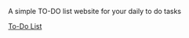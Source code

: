 A simple TO-DO list website for your daily to do tasks

[To-Do List](to-do-list-sage-tau.vercel.app)
